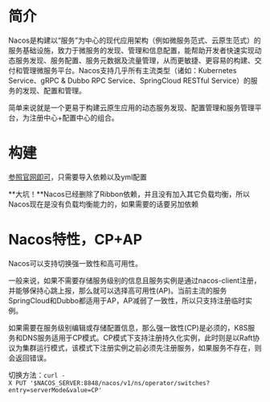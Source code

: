 # 简介

Nacos是构建以“服务”为中心的现代应用架构（例如微服务范式、云原生范式）的服务基础设施，致力于微服务的发现、管理和信息配置，能帮助开发者快速实现动态服务发现、服务配置、服务元数据及流量管理，从而更敏捷、更容易的构建、交付和管理微服务平台。Nacos支持几乎所有主流类型（诸如：Kubernetes Service、gRPC &amp; Dubbo RPC Service、SpringCloud RESTful Service）的服务的发现、配置和管理。

简单来说就是一个更易于构建云原生应用的动态服务发现、配置管理和服务管理平台，为注册中心+配置中心的组合。



# 构建

[参照官网即可](https://spring-cloud-alibaba-group.github.io/github-pages/hoxton/en-us/index.html)，只需要导入依赖以及yml配置

**大坑！**Nacos已经删除了Ribbon依赖，并且没有加入其它负载均衡，所以Nacos现在是没有负载均衡能力的，如果需要的话要另加依赖



# Nacos特性，CP+AP

Nacos可以支持切换强一致性和高可用性。

一般来说，如果不需要存储服务级别的信息且服务实例是通过nacos-client注册，并能够保持心跳上报，那么就可以选择高可用性(AP)。当前主流的服务SpringCloud和Dubbo都适用于AP，AP减弱了一致性，所以只支持注册临时实例。

如果需要在服务级别编辑或存储配置信息，那么强一致性(CP)是必须的，K8S服务和DNS服务适用于CP模式。CP模式下支持注册持久化实例，此时则是以Raft协议为集群运行模式，该模式下注册实例之前必须先注册服务，如果服务不存在，则会返回错误。

切换方法：`curl -X PUT '$NACOS_SERVER:8848/nacos/v1/ns/operator/switches?entry=serverMode&value=CP'`